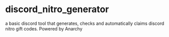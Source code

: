# discord_nitro_generator
a basic discord tool that generates, checks and automatically claims discord nitro gift codes.
Powered by Anarchy
